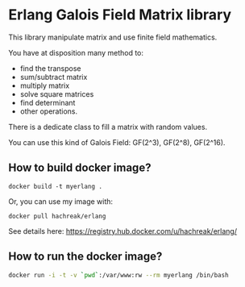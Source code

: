 Erlang Galois Field Matrix library
===============

This library manipulate matrix and use finite field mathematics.

You have at disposition many method to:
 - find the transpose
 -  sum/subtract matrix
 - multiply matrix
 - solve square matrices
 - find determinant
 - other operations.

There is a dedicate class to fill a matrix with random values.

You can use this kind of Galois Field: GF(2^3), GF(2^8), GF(2^16).

How to build docker image?
--------------------------

`docker build -t myerlang .`

Or, you can use my image with:

`docker pull hachreak/erlang`

See details here: https://registry.hub.docker.com/u/hachreak/erlang/


How to run the docker image?
----------------------------

```bash
docker run -i -t -v `pwd`:/var/www:rw --rm myerlang /bin/bash
```
